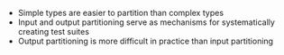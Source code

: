 * Simple types are easier to partition than complex types
* Input and output partitioning serve as mechanisms for systematically creating test suites
* Output partitioning is more difficult in practice than input partitioning
